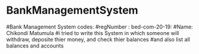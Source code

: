 # BankManagementSystem
#Bank Management System codes:
#regNumber : bed-com-20-19:
#Name: Chikondi Matumula
#i tried to write this System in which someone will withdraw, deposite thier money, and check thier balances
#and also list all balances and accounts 
